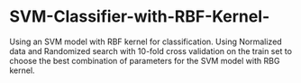 # SVM-Classifier-with-RBF-Kernel-
Using an SVM model with RBF kernel for classification. 
Using Normalized data and  Randomized search with 10-fold
cross validation on the train set to choose the best combination of parameters for the SVM model with RBG kernel. 
